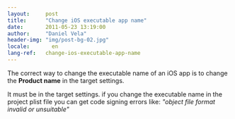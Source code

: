 ```yaml
---
layout:     post
title:      "Change iOS executable app name"
date:       2011-05-23 13:19:00
author:     "Daniel Vela"
header-img: "img/post-bg-02.jpg"
locale:       en
lang-ref:   change-ios-executable-app-name
---
```


The correct way to change the executable name of an iOS app is to change the **Product name** in the target settings.

It must be in the target settings. if you change the executable name in the project plist file you can get code signing errors like: *"object file format invalid or unsuitable"*